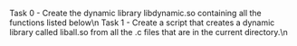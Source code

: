 Task 0 - Create the dynamic library libdynamic.so containing all the functions listed below\n
Task 1 - Create a script that creates a dynamic library called liball.so from all the .c files that are in the current directory.\n


